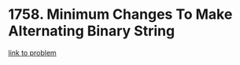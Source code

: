 # 1758. Minimum Changes To Make Alternating Binary String

[link to problem](https://leetcode.com/problems/minimum-changes-to-make-alternating-binary-string/)

